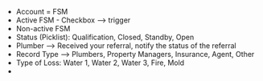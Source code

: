 * Account = FSM
* Active FSM - Checkbox --> trigger
* Non-active FSM
* Status (Picklist): Qualification, Closed, Standby, Open
* Plumber --> Received your referral, notify the status of the referral
* Record Type --> Plumbers, Property Managers, Insurance, Agent, Other
* Type of Loss: Water 1, Water 2, Water 3, Fire, Mold
* 
